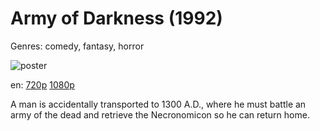 # Army of Darkness (1992)

Genres: comedy, fantasy, horror

![poster](http://image.tmdb.org/t/p/w500/2eZKDIwLNnySbwqQtAaUz0kYDIL.jpg)

en:
  [720p](magnet:?xt=urn:btih:27FFCAED65CA680780FAD879DFF911549036D34F&tr=udp://glotorrents.pw:6969/announce&tr=udp://tracker.opentrackr.org:1337/announce&tr=udp://torrent.gresille.org:80/announce&tr=udp://tracker.openbittorrent.com:80&tr=udp://tracker.coppersurfer.tk:6969&tr=udp://tracker.leechers-paradise.org:6969&tr=udp://p4p.arenabg.ch:1337&tr=udp://tracker.internetwarriors.net:1337)
  [1080p](magnet:?xt=urn:btih:38A14C5A237CD968CA5AB3AD702425D4DA899877&tr=udp://glotorrents.pw:6969/announce&tr=udp://tracker.opentrackr.org:1337/announce&tr=udp://torrent.gresille.org:80/announce&tr=udp://tracker.openbittorrent.com:80&tr=udp://tracker.coppersurfer.tk:6969&tr=udp://tracker.leechers-paradise.org:6969&tr=udp://p4p.arenabg.ch:1337&tr=udp://tracker.internetwarriors.net:1337)
  


A man is accidentally transported to 1300 A.D., where he must battle an army of the dead and retrieve the Necronomicon so he can return home.